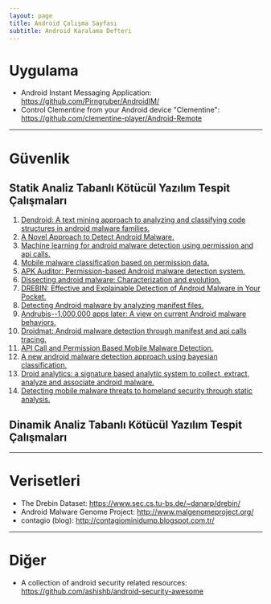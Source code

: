 ```yaml
---
layout: page
title: Android Çalışma Sayfası
subtitle: Android Karalama Defteri
---
```


# Uygulama
- Android Instant Messaging Application: <https://github.com/Pirngruber/AndroidIM/>
- Control Clementine from your Android device "Clementine": <https://github.com/clementine-player/Android-Remote>

---

# Güvenlik

## Statik Analiz Tabanlı Kötücül Yazılım Tespit Çalışmaları

1. [Dendroid: A text mining approach to analyzing and classifying code structures in android malware families.](http://e-archivo.uc3m.es/bitstream/handle/10016/19311/dendroid_ESWA_2014_pp.pdf?sequence=1)
2. [A Novel Approach to Detect Android Malware.](http://www.sciencedirect.com/science/article/pii/S1877050915004135)
3. [Machine learning for android malware detection using permission and api calls.](http://ieeexplore.ieee.org/document/6735264/)
4. [Mobile malware classification based on permission data. ](http://ieeexplore.ieee.org/document/7130137/)
5. [APK Auditor: Permission-based Android malware detection system.](https://pdfs.semanticscholar.org/3e16/6e7a9cbe1d45efd7b7ddc4845890235da73e.pdf)
6. [Dissecting android malware: Characterization and evolution.](http://ieeexplore.ieee.org/stamp/stamp.jsp?arnumber=6234407)
7. [DREBIN: Effective and Explainable Detection of Android Malware in Your Pocket.](https://www.researchgate.net/profile/Hugo_Gascon/publication/264785935_DREBIN_Effective_and_Explainable_Detection_of_Android_Malware_in_Your_Pocket/links/53efd0020cf26b9b7dcdf395.pdf)
8. [Detecting Android malware by analyzing manifest files.](http://journals.sfu.ca/apan/index.php/apan/article/viewFile/110/pdf_59)
9. [Andrubis--1,000,000 apps later: A view on current Android malware behaviors.](https://www.researchgate.net/profile/Christian_Platzer/publication/266029998_Andrubis_-_1000000_Apps_Later_A_View_on_Current_Android_Malware_Behaviors/links/5423e2480cf238c6ea6e6b5b.pdf)
10. [Droidmat: Android malware detection through manifest and api calls tracing.](http://ieeexplore.ieee.org/document/6298136/)
11. [API Call and Permission Based Mobile Malware Detection.](https://www.researchgate.net/profile/Sevil_Sen/publication/269303518_Analysis_of_machine_learning_methods_on_malware_detection/links/5549c3700cf2ebfd8e3b13f6.pdf)
12. [A new android malware detection approach using bayesian classification.](http://s3.amazonaws.com/academia.edu.documents/35746027/CSIT1AINA2013.pdf?AWSAccessKeyId=AKIAJ56TQJRTWSMTNPEA&Expires=1480494026&Signature=s81a87WFz3rU7g%2FVLsTmBv1MMdM%3D&response-content-disposition=inline%3B%20filename%3DA_New_Android_Malware_Detection_Method_U.pdf)
13. [Droid analytics: a signature based analytic system to collect, extract, analyze and associate android malware.](https://arxiv.org/pdf/1302.7212.pdf)
14. [Detecting mobile malware threats to homeland security through static analysis.](http://fulltext.study/preview/pdf/457263.pdf)

## Dinamik Analiz Tabanlı Kötücül Yazılım Tespit Çalışmaları

---

# Verisetleri

- The Drebin Dataset: <https://www.sec.cs.tu-bs.de/~danarp/drebin/>
- Android Malware Genome Project: <http://www.malgenomeproject.org/>
- contagio (blog): <http://contagiominidump.blogspot.com.tr/>

---

# Diğer

- A collection of android security related resources: <https://github.com/ashishb/android-security-awesome>